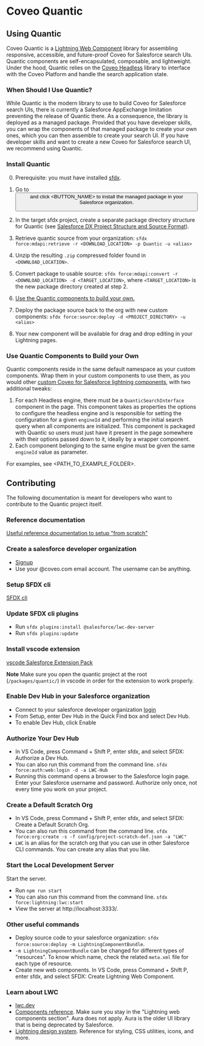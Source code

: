# Coveo Quantic

## Using Quantic

Coveo Quantic is a [Lightning Web Component](https://developer.salesforce.com/docs/component-library/documentation/en/lwc) library for assembling responsive, accessible, and future-proof Coveo for Salesforce search UIs. Quantic components are self-encapsulated, composable, and lightweight.
Under the hood, Quantic relies on the [Coveo Headless](https://docs.coveo.com/headless) library to interface with the Coveo Platform and handle the search application state.

### When Should I Use Quantic?

While Quantic is the modern library to use to build Coveo for Salesforce search UIs, there is currently a Salesforce AppExchange limitation preventing the release of Quantic there.
As a consequence, the library is deployed as a managed package.
Provided that you have developer skills, you can wrap the components of that managed package to create your own ones, which you can then assemble to create your search UI.
If you have developer skills and want to create a new Coveo for Salesforce search UI, we recommend using Quantic.

### Install Quantic

0. Prerequisite: you must have installed [sfdx](https://developer.salesforce.com/tools/sfdxcli).

1. Go to <BUTTON LOCATION> and click <BUTTON_NAME> to install the managed package in your Salesforce organization.
2. In the target sfdx project, create a separate package directory structure for Quantic (see [Salesforce DX Project Structure and Source Format](https://developer.salesforce.com/docs/atlas.en-us.sfdx_dev.meta/sfdx_dev/sfdx_dev_source_file_format.htm)).
3. Retrieve quantic source from your organization: `sfdx force:mdapi:retrieve -r <DOWNLOAD_LOCATION> -p Quantic -u <alias>`
4. Unzip the resulting `.zip` compressed folder found in `<DOWNLOAD_LOCATION>`.
5. Convert package to usable source: `sfdx force:mdapi:convert -r <DOWNLOAD_LOCATION> -d <TARGET_LOCATION>`, where `<TARGET_LOCATION>` is the new package directory created at step 2.
6. [Use the Quantic components to build your own.](#use-quantic-components)
7. Deploy the package source back to the org with new custom components: `sfdx force:source:deploy -d <PROJECT_DIRECTORY> -u <alias>`
8. Your new component will be available for drag and drop editing in your Lightning pages.

### Use Quantic Components to Build your Own

Quantic components reside in the same default namespace as your custom components.
Wrap them in your custom components to use them, as you would other [custom Coveo for Salesforce lightning components](https://docs.coveo.com/en/1193), with two additional tweaks:

1. For each Headless engine, there must be a `QuanticSearchInterface` component in the page. This component takes as properties the options to configure the headless engine and is responsible for setting the configuration for a given `engineId` and performing the initial search query when all components are initialized.
  This component is packaged with Quantic so users must just have it present in the page somewhere with their options passed down to it, ideally by a wrapper component.
2. Each component belonging to the same engine must be given the same `engineId` value as parameter.

For examples, see <PATH_TO_EXAMPLE_FOLDER>.

## Contributing

The following documentation is meant for developers who want to contribute to the Quantic project itself.

### Reference documentation

[Useful reference documentation to setup "from scratch"](https://developer.salesforce.com/docs/component-library/documentation/en/lwc/lwc.get_started_local_dev_setup)

### Create a salesforce developer organization

- [Signup](https://developer.salesforce.com/signup)
- Use your @coveo.com email account. The username can be anything.

### Setup SFDX cli

[SFDX cli](https://developer.salesforce.com/tools/sfdxcli)

### Update SFDX cli plugins

- Run `sfdx plugins:install @salesforce/lwc-dev-server`
- Run `sfdx plugins:update`

### Install vscode extension

[vscode Salesforce Extension Pack](https://marketplace.visualstudio.com/items?itemName=salesforce.salesforcedx-vscode)

**Note** Make sure you open the quantic project at the root (`/packages/quantic/`) in vscode in order for the extension to work properly.

### Enable Dev Hub in your Salesforce organization

- Connect to your salesforce developer organization [login](http://login.salesforce.com/)
- From Setup, enter Dev Hub in the Quick Find box and select Dev Hub.
- To enable Dev Hub, click Enable

### Authorize Your Dev Hub

- In VS Code, press Command + Shift P, enter sfdx, and select SFDX: Authorize a Dev Hub.
- You can also run this command from the command line. `sfdx force:auth:web:login -d -a LWC-Hub`
- Running this command opens a browser to the Salesforce login page. Enter your Salesforce username and password. Authorize only once, not every time you work on your project.

### Create a Default Scratch Org

- In VS Code, press Command + Shift P, enter sfdx, and select SFDX: Create a Default Scratch Org.
- You can also run this command from the command line. `sfdx force:org:create -s -f config/project-scratch-def.json -a "LWC"`
- `LWC` is an alias for the scratch org that you can use in other Salesforce CLI commands. You can create any alias that you like.

### Start the Local Development Server

Start the server.

- Run `npm run start`
- You can also run this command from the command line. `sfdx force:lightning:lwc:start`
- View the server at http://localhost:3333/.

### Other useful commands

- Deploy source code to your salesforce organization: `sfdx force:source:deploy -m LightningComponentBundle`.
- `-m LightningComponentBundle` can be changed for different types of "resources". To know which name, check the related `meta.xml` file for each type of resource.
- Create new web components. In VS Code, press Command + Shift P, enter sfdx, and select SFDX: Create Lightning Web Component.

### Learn about LWC

- [lwc.dev](https://lwc.dev/)
- [Components reference](https://developer.salesforce.com/docs/component-library/overview/components). Make sure you stay in the "Lightning web components section". Aura does not apply. Aura is the older UI library that is being deprecated by Salesforce.
- [Lightning design system](https://www.lightningdesignsystem.com/). Reference for styling, CSS utilities, icons, and more.